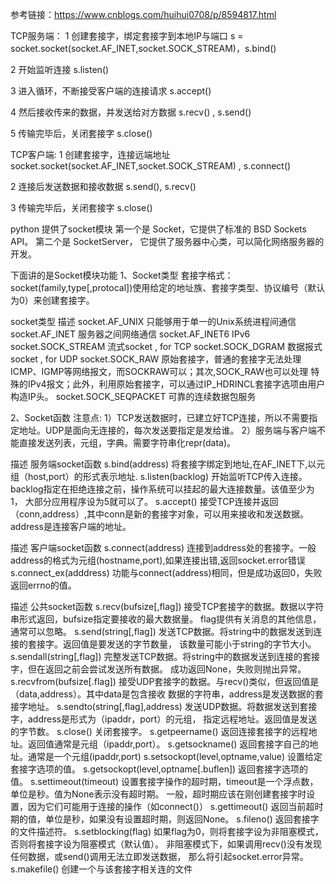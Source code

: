 参考链接：https://www.cnblogs.com/huihui0708/p/8594817.html

TCP服务端：
1 创建套接字，绑定套接字到本地IP与端口
    s = socket.socket(socket.AF_INET,socket.SOCK_STREAM)，s.bind()

2 开始监听连接
    s.listen()

3 进入循环，不断接受客户端的连接请求
    s.accept()

4 然后接收传来的数据，并发送给对方数据
    s.recv() , s.send()

5 传输完毕后，关闭套接字
    s.close()

TCP客户端:
1 创建套接字，连接远端地址
    socket.socket(socket.AF_INET,socket.SOCK_STREAM) , s.connect()

2 连接后发送数据和接收数据
    s.send(), s.recv()

3 传输完毕后，关闭套接字
    s.close()

python 提供了socket模块
第一个是 Socket，它提供了标准的 BSD Sockets API。
第二个是 SocketServer， 它提供了服务器中心类，可以简化网络服务器的开发。   

下面讲的是Socket模块功能 
1、Socket类型
套接字格式：
socket(family,type[,protocal])使用给定的地址族、套接字类型、协议编号（默认为0）来创建套接字。

socket类型	            描述
socket.AF_UNIX	        只能够用于单一的Unix系统进程间通信
socket.AF_INET	        服务器之间网络通信
socket.AF_INET6	IPv6
socket.SOCK_STREAM	    流式socket , for TCP
socket.SOCK_DGRAM	    数据报式socket , for UDP
socket.SOCK_RAW	        原始套接字，普通的套接字无法处理ICMP、IGMP等网络报文，而SOCKRAW可以；其次,SOCK_RAW也可以处理
                        特殊的IPv4报文；此外，利用原始套接字，可以通过IP_HDRINCL套接字选项由用户构造IP头。
socket.SOCK_SEQPACKET	可靠的连续数据包服务

2、Socket函数
注意点:
1）TCP发送数据时，已建立好TCP连接，所以不需要指定地址。UDP是面向无连接的，每次发送要指定是发给谁。
2）服务端与客户端不能直接发送列表，元组，字典。需要字符串化repr(data)。

描述	                服务端socket函数
s.bind(address)	        将套接字绑定到地址,在AF_INET下,以元组（host,port）的形式表示地址.
s.listen(backlog)	    开始监听TCP传入连接。backlog指定在拒绝连接之前，操作系统可以挂起的最大连接数量。该值至少为1，
                        大部分应用程序设为5就可以了。
s.accept()	            接受TCP连接并返回（conn,address）,其中conn是新的套接字对象，可以用来接收和发送数据。
                        address是连接客户端的地址。

描述	                客户端socket函数
s.connect(address)	    连接到address处的套接字。一般address的格式为元组(hostname,port),如果连接出错,返回socket.error错误
s.connect_ex(adddress)	功能与connect(address)相同，但是成功返回0，失败返回errno的值。

描述	                        公共socket函数
s.recv(bufsize[,flag])	        接受TCP套接字的数据。数据以字符串形式返回，bufsize指定要接收的最大数据量。
                                flag提供有关消息的其他信息，通常可以忽略。
s.send(string[,flag])	        发送TCP数据。将string中的数据发送到连接的套接字。返回值是要发送的字节数量，
                                该数量可能小于string的字节大小。
s.sendall(string[,flag])        完整发送TCP数据。将string中的数据发送到连接的套接字，但在返回之前会尝试发送所有数据。
                                成功返回None，失败则抛出异常。
s.recvfrom(bufsize[.flag])	    接受UDP套接字的数据。与recv()类似，但返回值是（data,address）。其中data是包含接收
                                数据的字符串，address是发送数据的套接字地址。
s.sendto(string[,flag],address)	发送UDP数据。将数据发送到套接字，address是形式为（ipaddr，port）的元组，
                                指定远程地址。返回值是发送的字节数。
s.close()	                    关闭套接字。
s.getpeername()	                返回连接套接字的远程地址。返回值通常是元组（ipaddr,port）。
s.getsockname()	                返回套接字自己的地址。通常是一个元组(ipaddr,port)
s.setsockopt(level,optname,value)	    设置给定套接字选项的值。
s.getsockopt(level,optname[.buflen])    返回套接字选项的值。
s.settimeout(timeout)	        设置套接字操作的超时期，timeout是一个浮点数，单位是秒。值为None表示没有超时期。
                                一般，超时期应该在刚创建套接字时设置，因为它们可能用于连接的操作（如connect()）
s.gettimeout()	                返回当前超时期的值，单位是秒，如果没有设置超时期，则返回None。
s.fileno()	                    返回套接字的文件描述符。
s.setblocking(flag) 	        如果flag为0，则将套接字设为非阻塞模式，否则将套接字设为阻塞模式（默认值）。
                                非阻塞模式下，如果调用recv()没有发现任何数据，或send()调用无法立即发送数据，
                                那么将引起socket.error异常。
s.makefile()	                创建一个与该套接字相关连的文件